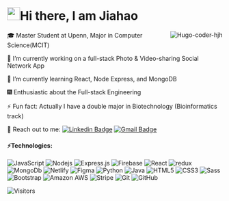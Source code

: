 <h1><img src="https://emojis.slackmojis.com/emojis/images/1531849430/4246/blob-sunglasses.gif?1531849430" width="30"/>Hi there, I am Jiahao </h1>

<!-- <img align="right" src="https://github-readme-stats.vercel.app/api/top-langs/?username=Hugo-coder-hjh&hide=TeX&layout=compact&exclude_repo=Exploration-and-Predictive-Analysis-of-Cryptocurrency-Trading-with-Binance-History-Data&exclude_repo=Call-of-Duty-Game" /> -->
<img align="right" src="https://github-readme-stats.vercel.app/api?username=Hugo-coder-hjh&show_icons=true&count_private=true" alt="Hugo-coder-hjh" />

🎓 Master Student at Upenn, Major in Computer Science(MCIT)

🔭 I’m currently working on a full-stack Photo & Video-sharing Social Network App

🌱 I’m currently learning React, Node Express, and MongoDB

🎆 Enthusiastic about the Full-stack Engineering

⚡ Fun fact: Actually I have a double major in Biotechnology (Bioinformatics track)

👐 Reach out to me: [![Linkedin Badge](https://img.shields.io/badge/-JiahaoHe-blue?style=flat-square&logo=Linkedin&logoColor=white)](https://www.linkedin.com/in/jiahaohe1999/?locale=en_US)
[![Gmail Badge](https://img.shields.io/badge/-jiahaohe@seas.upenn.edu-c14438?style=flat-square&logo=Gmail&logoColor=white)](mailto:jiahaohe@seas.upenn.edu)


#### ⚡Technologies:
![JavaScript](https://img.shields.io/badge/-JavaScript-black?style=flat-square&logo=javascript)
![Nodejs](https://img.shields.io/badge/-Nodejs-black?style=flat-square&logo=Node.js)
![Express.js](https://img.shields.io/badge/-Express.js-black?style=flat-square&logo=Express)
![Firebase](https://img.shields.io/badge/-Firebase-black?style=flat-square&logo=firebase)
![React](https://img.shields.io/badge/-React-black?style=flat-square&logo=react)
<img alt="redux" src="https://img.shields.io/badge/-Redux-764ABC?style=flat-square&logo=redux&logoColor=white" />
![MongoDb](https://img.shields.io/badge/-MongoDB-green?style=flat-square&logo=MongoDB)
![Netlify](https://img.shields.io/badge/-Netlify-blue?style=flat-square&logo=Netlify)
![Figma](https://img.shields.io/badge/-Figma-black?style=flat-square&logo=Figma)
![Python](https://img.shields.io/badge/-Python-black?style=flat-square&logo=Python)
![Java](https://img.shields.io/badge/-java-E34A86?style=flat-square&logo=java)
![HTML5](https://img.shields.io/badge/-HTML5-E34F26?style=flat-square&logo=html5&logoColor=white)
![CSS3](https://img.shields.io/badge/-CSS3-1572B6?style=flat-square&logo=css3)
<img alt="Sass" src="https://img.shields.io/badge/-Sass-CC6699?style=flat-square&logo=sass&logoColor=white" />
![Bootstrap](https://img.shields.io/badge/-Bootstrap-563D7C?style=flat-square&logo=bootstrap)
![Amazon AWS](https://img.shields.io/badge/Amazon%20AWS-232F3E?style=flat-square&logo=amazon-aws)
![Stripe](https://img.shields.io/badge/Stripe-232F3E?style=flat-square&logo=Stripe)
![Git](https://img.shields.io/badge/-Git-black?style=flat-square&logo=git)
![GitHub](https://img.shields.io/badge/-GitHub-181717?style=flat-square&logo=github)

![Visitors](https://visitor-badge.laobi.icu/badge?page_id=Hugo-coder-hjh.Hugo-coder-hjh)
